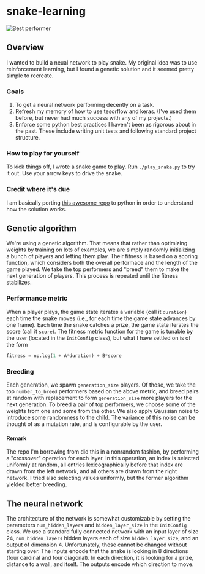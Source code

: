 # snake-learning

![Best performer](https://media.giphy.com/media/lPdDrwvv94CtkHIpzp/giphy.gif)

## Overview

I wanted to build a neual network to play snake.  My original idea was to use
reinforcement learning, but I found a genetic solution and it seemed pretty
simple to recreate.

### Goals

1. To get a neural network performing decently on a task.
2. Refresh my memory of how to use tesorflow and keras. (I've used them before,
   but never had much success with any of my projects.)
3. Enforce some python best practices I haven't been as rigorous about in the
   past.  These include writing unit tests and following standard project
   structure.

### How to play for yourself

To kick things off, I wrote a snake game to play.  Run `./play_snake.py` to try
it out.  Use your arrow keys to drive the snake.

### Credit where it's due

I am basically porting [this awesome repo] to python in order to understand
how the solution works.

[this awesome repo]: https://github.com/greerviau/SnakeAI

## Genetic algorithm

We're using a genetic algorithm.  That means that rather than optimizing weights
by training on lots of examples, we are simply randomly initializing a bunch of
players and letting them play.  Their fitness is based on a scoring
function, which considers both the overall performace and the length of the game
played.  We take the top performers and "breed" them to make the next generation
of players.  This process is repeated until the fitness stabilizes.

### Performance metric

When a player plays, the game state iterates a variable (call it `duration`) each
time the snake moves (i.e., for each time the game state advances by one frame).
Each time the snake catches a prize, the game state iterates the score (call it
`score`).  The fitness metric function for the game is tunable by the user
(located in the `InitConfig` class), but what I have settled on is of the form

```python
fitness = np.log(1 + A*duration) + B*score
```

### Breeding

Each generation, we spawn `generation_size` players.  Of those, we take the top
`number_to_breed` performers based on the above metric, and breed pairs at random
with replacement to form `generation_size` more players for the next generation.
To breed a pair of top performers, we choose some of the weights from one and some
from the other.  We also apply Gaussian noise to introduce some randomness to
the child.  The variance of this noise can be thought of as a mutation rate, and
is configurable by the user.

#### Remark

The repo I'm borrowing from did this in a nonrandom fashion, by performing a
"crossover" operation for each layer.  In this operation, an index is selected
uniformly at random, all entries lexicographically before that index are drawn
from the left network, and all others are drawn from the right network.  I tried
also selecting values uniformly, but the former algorithm yielded better breeding.

## The neural network

The architecture of the network is somewhat customizable by setting the
parameters `num_hidden_layers` and `hidden_layer_size` in the `InitConfig`
class.  We use a standard fully connected network with an input layer of size 24,
`num_hidden_layers` hidden layers each of size `hidden_layer_size`, and an output
of dimension 4.  Unfortunately, these cannot be changed without starting over.
The inputs encode that the snake is looking in 8 directions (four cardinal and
four diagonal).  In each direction, it is looking for a prize, distance to a
wall, and itself.  The outputs encode which direction to move.
